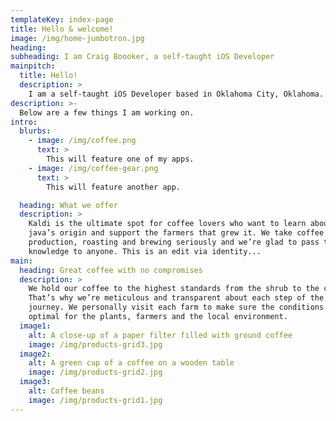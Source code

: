 ```yaml
---
templateKey: index-page
title: Hello & welcome!
image: /img/home-jumbotron.jpg
heading:
subheading: I am Craig Boooker, a self-taught iOS Developer
mainpitch:
  title: Hello!
  description: >
    I am a self-taught iOS Developer based in Oklahoma City, Oklahoma.
description: >-
  Below are a few things I am working on.
intro:
  blurbs:
    - image: /img/coffee.png
      text: >
        This will feature one of my apps.
    - image: /img/coffee-gear.png
      text: >
        This will feature another app.

  heading: What we offer
  description: >
    Kaldi is the ultimate spot for coffee lovers who want to learn about their
    java’s origin and support the farmers that grew it. We take coffee
    production, roasting and brewing seriously and we’re glad to pass that
    knowledge to anyone. This is an edit via identity...
main:
  heading: Great coffee with no compromises
  description: >
    We hold our coffee to the highest standards from the shrub to the cup.
    That’s why we’re meticulous and transparent about each step of the coffee’s
    journey. We personally visit each farm to make sure the conditions are
    optimal for the plants, farmers and the local environment.
  image1:
    alt: A close-up of a paper filter filled with ground coffee
    image: /img/products-grid3.jpg
  image2:
    alt: A green cup of a coffee on a wooden table
    image: /img/products-grid2.jpg
  image3:
    alt: Coffee beans
    image: /img/products-grid1.jpg
---
```

